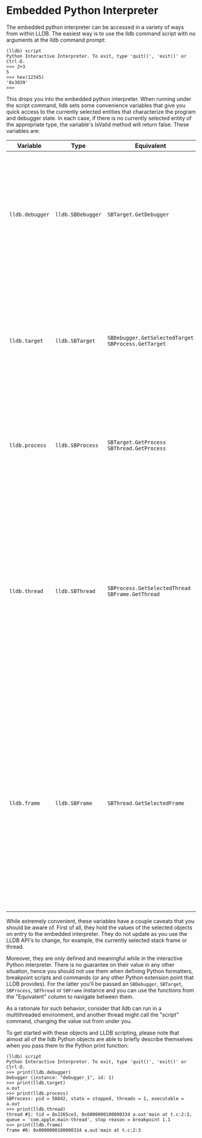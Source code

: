 # Embedded Python Interpreter

The embedded python interpreter can be accessed in a variety of ways from
within LLDB. The easiest way is to use the lldb command script with no
arguments at the lldb command prompt:

```python3
(lldb) script
Python Interactive Interpreter. To exit, type 'quit()', 'exit()' or Ctrl-D.
>>> 2+3
5
>>> hex(12345)
'0x3039'
>>>
```

This drops you into the embedded python interpreter. When running under the
script command, lldb sets some convenience variables that give you quick access
to the currently selected entities that characterize the program and debugger
state. In each case, if there is no currently selected entity of the
appropriate type, the variable's IsValid method will return false. These
variables are:

| Variable | Type | Equivalent | Description |
|----------|------|------------|-------------|
| `lldb.debugger` | `lldb.SBDebugger` | `SBTarget.GetDebugger` | Contains the debugger object whose `script` command was invoked. The `lldb.SBDebugger` object owns the command interpreter and all the targets in your debug session. There will always be a Debugger in the embedded interpreter. |
| `lldb.target` | `lldb.SBTarget` | `SBDebugger.GetSelectedTarget` `SBProcess.GetTarget` | Contains the currently selected target - for instance the one made with the `file` or selected by the `target select <target-index>` command. The `lldb.SBTarget` manages one running process, and all the executable and debug files for the process. |
| `lldb.process` | `lldb.SBProcess` | `SBTarget.GetProcess` `SBThread.GetProcess` | Contains the process of the currently selected target. The `lldb.SBProcess` object manages the threads and allows access to memory for the process. |
| `lldb.thread` | `lldb.SBThread` | `SBProcess.GetSelectedThread` `SBFrame.GetThread` | Contains the currently selected thread. The `lldb.SBThread` object manages the stack frames in that thread. A thread is always selected in the command interpreter when a target stops. The `thread select <thread-index>` command can be used to change the currently selected thread. So as long as you have a stopped process, there will be some selected thread. |
| `lldb.frame` | `lldb.SBFrame` | `SBThread.GetSelectedFrame` | Contains the currently selected stack frame. The `lldb.SBFrame` object manage the stack locals and the register set for that stack. A stack frame is always selected in the command interpreter when a target stops. The `frame select <frame-index>` command can be used to change the currently selected frame. So as long as you have a stopped process, there will be some selected frame. |

While extremely convenient, these variables have a couple caveats that you
should be aware of. First of all, they hold the values of the selected objects
on entry to the embedded interpreter. They do not update as you use the LLDB
API's to change, for example, the currently selected stack frame or thread.

Moreover, they are only defined and meaningful while in the interactive Python
interpreter. There is no guarantee on their value in any other situation, hence
you should not use them when defining Python formatters, breakpoint scripts and
commands (or any other Python extension point that LLDB provides). For the
latter you'll be passed an `SBDebugger`, `SBTarget`, `SBProcess`, `SBThread` or
`SBFrame` instance and you can use the functions from the "Equivalent" column
to navigate between them.

As a rationale for such behavior, consider that lldb can run in a multithreaded
environment, and another thread might call the "script" command, changing the
value out from under you.

To get started with these objects and LLDB scripting, please note that almost
all of the lldb Python objects are able to briefly describe themselves when you
pass them to the Python print function:

```python3
(lldb) script
Python Interactive Interpreter. To exit, type 'quit()', 'exit()' or Ctrl-D.
>>> print(lldb.debugger)
Debugger (instance: "debugger_1", id: 1)
>>> print(lldb.target)
a.out
>>> print(lldb.process)
SBProcess: pid = 58842, state = stopped, threads = 1, executable = a.out
>>> print(lldb.thread)
thread #1: tid = 0x2265ce3, 0x0000000100000334 a.out`main at t.c:2:3, queue = 'com.apple.main-thread', stop reason = breakpoint 1.1
>>> print(lldb.frame)
frame #0: 0x0000000100000334 a.out`main at t.c:2:3
```